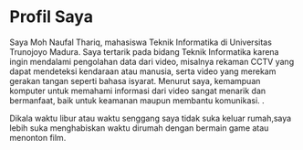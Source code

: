 # Profil Saya

Saya Moh Naufal Thariq, mahasiswa Teknik Informatika di Universitas Trunojoyo Madura. Saya tertarik pada bidang Teknik Informatika karena ingin mendalami pengolahan data dari video, misalnya rekaman CCTV yang dapat mendeteksi kendaraan atau manusia, serta video yang merekam gerakan tangan seperti bahasa isyarat. Menurut saya, kemampuan komputer untuk memahami informasi dari video sangat menarik dan bermanfaat, baik untuk keamanan maupun membantu komunikasi. .

Dikala waktu libur atau waktu senggang saya tidak suka keluar rumah,saya lebih suka menghabiskan waktu dirumah dengan bermain game atau menonton film.
